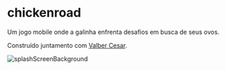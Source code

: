 # chickenroad
Um jogo mobile onde a galinha enfrenta desafios em busca de seus ovos.

Construído juntamento com [Valber Cesar](https://github.com/valbercesar).


![splashScreenBackground](https://user-images.githubusercontent.com/80288/232657873-2196e383-fcd0-4b11-97d6-06f81f9b86d9.jpg)
